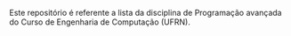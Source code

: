 Este repositório é referente a lista da disciplina de Programação avançada do Curso de Engenharia de Computação (UFRN).
